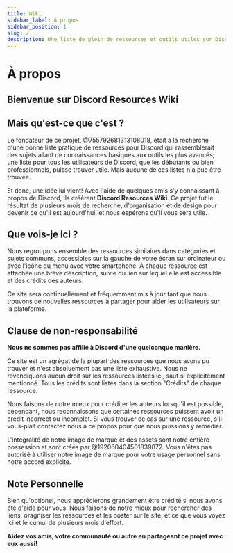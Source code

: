 ```yaml
---
title: Wiki
sidebar_label: À propos
sidebar_position: 1
slug: /
description: Une liste de plein de ressources et outils utiles sur Discord pour tout type d'utilisateur, du débutant au professionnel.
---
```


# À propos

## Bienvenue sur Discord Resources Wiki

## Mais qu'est-ce que c'est ?

Le fondateur de ce projet, @755792681313108018, était à la recherche d'une bonne liste pratique de ressources pour Discord qui rassemblerait des sujets allant de connaissances basiques aux outils les plus avancés; une liste pour tous les utilisateurs de Discord, que les débutants ou bien professionnels, puisse trouver utile. Mais aucune de ces listes n'a pue être trouvée.

Et donc, une idée lui vient!
Avec l'aide de quelques amis s'y connaissant à propos de Discord, ils créèrent **Discord Resources Wiki**. Ce projet fut le résultat de plusieurs mois de recherche, d'organisation et de design pour devenir ce qu'il est aujourd'hui, et nous espérons qu'il vous sera utile.

## Que vois-je ici ?

Nous regroupons ensemble des ressources similaires dans catégories et sujets communs, accessibles sur la gauche de votre écran sur ordinateur ou avec l'icône du menu avec votre smartphone. À chaque ressource est attachée une brève déscription, suivie du lien sur lequel elle est accessible et des crédits des auteurs.

Ce site sera continuellement et fréquemment mis à jour tant que nous trouvons de nouvelles ressources à partager pour aider les utilisateurs sur la plateforme.

## Clause de non-responsabilité

**Nous ne sommes pas affilié à Discord d'une quelconque manière.**

Ce site est un agrégat de la plupart des ressources que nous avons pu trouver et n'est absoluement pas une liste exhaustive. Nous ne revendiquons aucun droit sur les ressources listées ici, sauf si explicitement mentionné. Tous les crédits sont listés dans la section "Crédits" de chaque ressource.

Nous faisons de notre mieux pour créditer les auteurs lorsqu'il est possible, cependant, nous reconnaissons que certaines ressources puissent avoir un crédit incorrect ou incomplet. Si vous trouver ce cas sur une ressource, s'il-vous-plaît contactez nous à ce propos pour que nous puissions y remédier.

L'intégralité de notre image de marque et des assets sont notre entière possession et sont créés par @192060404501839872. Vous n'êtes pas autorisé à utiliser notre image de marque pour votre usage personnel sans notre accord explicite.

## Note Personnelle

Bien qu'optionel, nous apprécierons grandement être crédité si nous avons été d'aide pour vous. Nous faisons de notre mieux pour rechercher des liens, oragniser les ressources et les poster sur le site, et ce que vous voyez ici et le cumul de plusieurs mois d'effort.

**Aidez vos amis, votre communauté ou autre en partageant ce projet avec eux aussi!**
